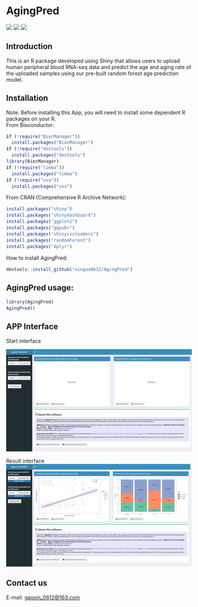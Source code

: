 # AgingPred
![](https://img.shields.io/badge/source%20code-support-blue) ![](https://img.shields.io/badge/R-package-green) ![](https://img.shields.io/badge/Version-0.1.1-yellowgreen)<br>
## Introduction
This is an R package developed using Shiny that allows users to upload human peripheral blood RNA-seq data and predict the age and aging rate of the uploaded samples using our pre-built random forest age prediction model.<br>

## Installation
Note: Before installing this App, you will need to install some dependent R packages on your R.<br>
From Bioconductor:
```R
if (!require("BiocManager"))
  install.packages("BiocManager")
if (!require("devtools"))
  install.packages("devtools")
library(BiocManager)
if (!require("limma"))
  install.packages("limma")
if (!require("sva"))
  install.packages("sva")
  ```
  From CRAN (Comprehensive R Archive Network): 
  ```R
  install.packages("shiny")
  install.packages("shinydashboard")
  install.packages("ggplot2")
  install.packages("ggpubr")
  install.packages("shinycssloaders")
  install.packages("randomForest")
  install.packages("dplyr")

```
How to install AgingPred:
```R
devtools::install_github("xingao0612/AgingPred")
```

## AgingPred usage:<br>
```R
library(AgingPred)
AgingPred()
```
## APP Interface

Start interface

![](https://github.com/xingao0612/AgingPred/blob/master/inst/www/interface.png)

Result interface
![](https://github.com/xingao0612/AgingPred/blob/master/inst/www/interface2.png)  

## Contact us
E-mail: gaoxin_0612@163.com

